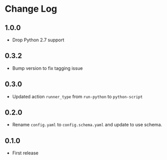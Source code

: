 # Change Log

## 1.0.0

* Drop Python 2.7 support

## 0.3.2

- Bump version to fix tagging issue

## 0.3.0

- Updated action `runner_type` from `run-python` to `python-script`

## 0.2.0

- Rename `config.yaml` to `config.schema.yaml` and update to use schema.

## 0.1.0

- First release 
